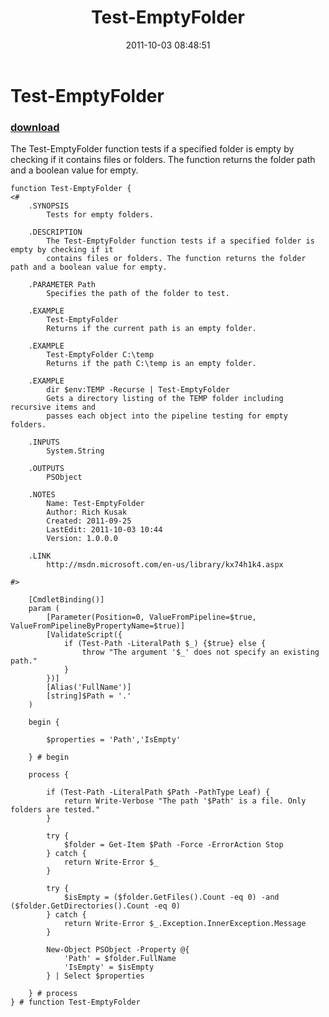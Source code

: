 ﻿---
pid:            2983
poster:         Rich Kusak
title:          Test-EmptyFolder
date:           2011-10-03 08:48:51
format:         posh
parent:         0
parent:         0

---

# Test-EmptyFolder

### [download](2983.ps1)

The Test-EmptyFolder function tests if a specified folder is empty by checking if it
contains files or folders. The function returns the folder path and a boolean value for empty.

```posh
function Test-EmptyFolder {
<#
	.SYNOPSIS
		Tests for empty folders.

	.DESCRIPTION
		The Test-EmptyFolder function tests if a specified folder is empty by checking if it
		contains files or folders. The function returns the folder path and a boolean value for empty.

	.PARAMETER Path
		Specifies the path of the folder to test.

	.EXAMPLE
		Test-EmptyFolder
		Returns if the current path is an empty folder.

	.EXAMPLE
		Test-EmptyFolder C:\temp
		Returns if the path C:\temp is an empty folder.

	.EXAMPLE
		dir $env:TEMP -Recurse | Test-EmptyFolder
		Gets a directory listing of the TEMP folder including recursive items and
		passes each object into the pipeline testing for empty folders.

	.INPUTS
		System.String

	.OUTPUTS
		PSObject

	.NOTES
		Name: Test-EmptyFolder
		Author: Rich Kusak
		Created: 2011-09-25
		LastEdit: 2011-10-03 10:44
		Version: 1.0.0.0

	.LINK
		http://msdn.microsoft.com/en-us/library/kx74h1k4.aspx

#>

	[CmdletBinding()]
	param (
		[Parameter(Position=0, ValueFromPipeline=$true, ValueFromPipelineByPropertyName=$true)]
		[ValidateScript({
			if (Test-Path -LiteralPath $_) {$true} else {
				throw "The argument '$_' does not specify an existing path."
			}
		})]
		[Alias('FullName')]
		[string]$Path = '.'
	)
	
	begin {
	
		$properties = 'Path','IsEmpty'

	} # begin
	
	process {
	
		if (Test-Path -LiteralPath $Path -PathType Leaf) {
			return Write-Verbose "The path '$Path' is a file. Only folders are tested."
		}
		
		try {
			$folder = Get-Item $Path -Force -ErrorAction Stop
		} catch {
			return Write-Error $_
		}

		try {
			$isEmpty = ($folder.GetFiles().Count -eq 0) -and ($folder.GetDirectories().Count -eq 0)
		} catch {
			return Write-Error $_.Exception.InnerException.Message
		}
			
		New-Object PSObject -Property @{
			'Path' = $folder.FullName
			'IsEmpty' = $isEmpty
		} | Select $properties

	} # process
} # function Test-EmptyFolder

```
